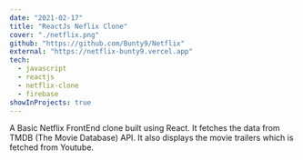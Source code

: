 ```yaml
---
date: "2021-02-17"
title: "ReactJs Neflix Clone"
cover: "./netflix.png"
github: "https://github.com/Bunty9/Netflix"
external: "https://netflix-bunty9.vercel.app"
tech:
  - javascript
  - reactjs
  - netflix-clone
  - firebase
showInProjects: true
---
```


A Basic Netflix FrontEnd clone built using React.
It fetches the data from TMDB (The Movie Database) API.
It also displays the movie trailers which is fetched from Youtube.
